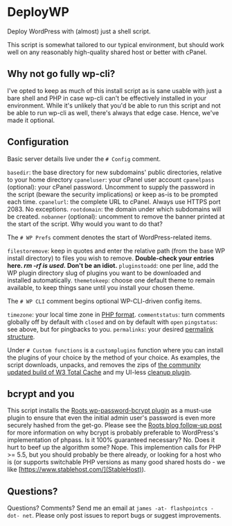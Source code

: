 # DeployWP
Deploy WordPress with (almost) just a shell script.

This script is somewhat tailored to our typical environment, but should work well on any reasonably high-quality shared host or better with cPanel.

## Why not go fully wp-cli?
I've opted to keep as much of this install script as is sane usable with just a bare shell and PHP in case wp-cli can't be effectively installed in your environment. While it's unlikely that you'd be able to run this script and not be able to run wp-cli as well, there's always that edge case. Hence, we've made it optional.

## Configuration
Basic server details live under the `# Config` comment.

`basedir`: the base directory for new subdomains' public directories, relative to your home directory
`cpaneluser`: your cPanel user account
`cpanelpass` (optional): your cPanel password. Uncomment to supply the password in the script (beware the security implications) or keep as-is to be prompted each time.
`cpanelurl`: the complete URL to cPanel. Always use HTTPS port 2083. No exceptions.
`rootdomain`: the domain under which subdomains will be created.
`nobanner` (optional): uncomment to remove the banner printed at the start of the script. Why would you want to do that?

The `# WP Prefs` comment denotes the start of WordPress-related items.

`filestoremove`: keep in quotes and enter the relative path (from the base WP install directory) to files you wish to remove. **Double-check your entries here. _rm -rf is used._ Don't be an idiot.**
`pluginstoadd`: one per line, add the WP plugin directory slug of plugins you want to be downloaded and installed automatically.
`themetokeep`: choose one default theme to remain available, to keep things sane until you install your chosen theme.

The `# WP CLI` comment begins optional WP-CLI-driven config items.

`timezone`: your local time zone in [PHP format](http://php.net/manual/en/timezones.php).
`commentstatus`: turn comments globally off by default with `closed` and on by default with `open`
`pingstatus`: see above, but for pingbacks to you.
`permalinks`: your desired [permalink structure](https://codex.wordpress.org/Using_Permalinks#Choosing_your_permalink_structure).

Under `# Custom functions` is a `customplugins` function where you can install the plugins of your choice by the method of your choice. As examples, the script downloads, unpacks, and removes the zips of [the community updated build of W3 Total Cache](https://github.com/szepeviktor/fix-w3tc) and my UI-less [cleanup plugin](https://github.com/fpcsjames/wp-anti-detritus).

## bcrypt and you

This script installs the [Roots wp-password-bcrypt plugin](https://github.com/roots/wp-password-bcrypt) as a must-use plugin to ensure that even the initial admin user's password is even more securely hashed from the get-go. Please see the [Roots blog follow-up post](https://roots.io/wordpress-password-security-follow-up/) for more information on why bcrypt is probably preferable to WordPress's implementation of phpass. Is it 100% guaranteed necessary? No. Does it hurt to beef up the algorithm some? Nope. This implemention calls for PHP >= 5.5, but you should probably be there already, or looking for a host who is (or supports switchable PHP versions as many good shared hosts do - we like [https://www.stablehost.com/](StableHost)).

## Questions?

Questions? Comments? Send me an email at `james -at- flashpointcs -dot- net`. Please only post issues to report bugs or suggest improvements.

